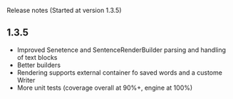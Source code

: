 Release notes
(Started at version 1.3.5)


1.3.5
---
- Improved Senetence and SentenceRenderBuilder parsing and handling of text blocks
- Better builders
- Rendering supports external container fo saved words and a custome Writer
- More unit tests (coverage overall at 90%+, engine at 100%)
